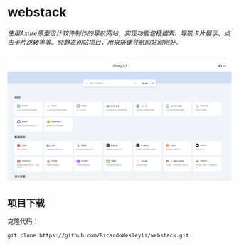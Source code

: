 # webstack

###### 使用Axure原型设计软件制作的导航网站，实现功能包括搜索、导航卡片展示、点击卡片跳转等等。纯静态网站项目，用来搭建导航网站刚刚好。

![首页](homePage.png)

## 项目下载

克隆代码：

```shell
git clone https://github.com/RicardoWesleyli/webstack.git
```


